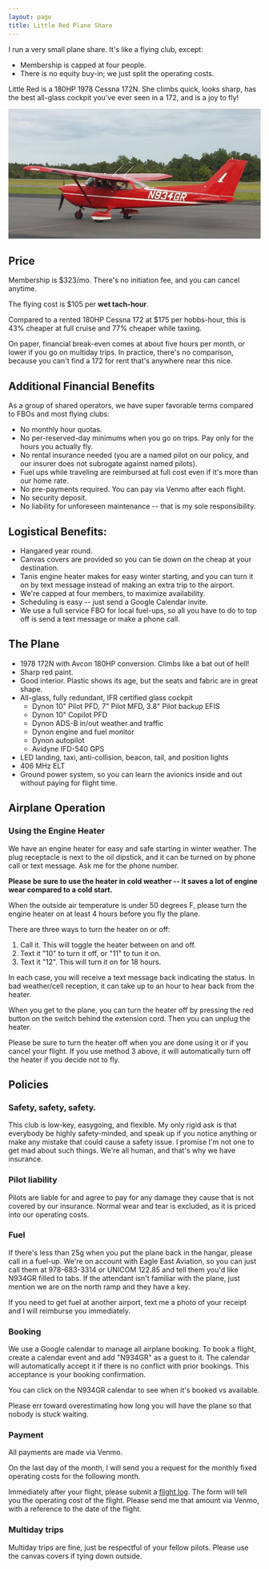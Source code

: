 ```yaml
---
layout: page
title: Little Red Plane Share
---
```


I run a very small plane share. It's like a flying club, except:
* Membership is capped at four people.
* There is no equity buy-in; we just split the operating costs.

Little Red is a 180HP 1978 Cessna 172N. She climbs quick, looks sharp, has the best all-glass cockpit you've ever seen in a 172, and is a joy to fly!

![](/assets/2020/n934gr.jpg)

## Price

Membership is $323/mo. There's no initiation fee, and you can cancel anytime.

The flying cost is $105 per **wet tach-hour**.

Compared to a rented 180HP Cessna 172 at $175 per hobbs-hour, this is 43% cheaper at full cruise and 77% cheaper while taxiing.

On paper, financial break-even comes at about five hours per month, or lower if you go on multiday trips. In practice, there's no comparison, because you can't find a 172 for rent that's anywhere near this nice.

## Additional Financial Benefits

As a group of shared operators, we have super favorable terms compared to FBOs and most flying clubs:

* No monthly hour quotas.
* No per-reserved-day minimums when you go on trips. Pay only for the hours you actually fly.
* No rental insurance needed (you are a named pilot on our policy, and our insurer does not subrogate against named pilots).
* Fuel ups while traveling are reimbursed at full cost even if it's more than our home rate.
* No pre-payments required. You can pay via Venmo after each flight.
* No security deposit.
* No liability for unforeseen maintenance -- that is my sole responsibility.

## Logistical Benefits:

* Hangared year round.
* Canvas covers are provided so you can tie down on the cheap at your destination.
* Tanis engine heater makes for easy winter starting, and you can turn it on by text message instead of making an extra trip to the airport.
* We're capped at four members, to maximize availability.
* Scheduling is easy -- just send a Google Calendar invite.
* We use a full service FBO for local fuel-ups, so all you have to do to top off is send a text message or make a phone call.

## The Plane

* 1978 172N with Avcon 180HP conversion. Climbs like a bat out of hell!
* Sharp red paint.
* Good interior. Plastic shows its age, but the seats and fabric are in great shape.
* All-glass, fully redundant, IFR certified glass cockpit
  * Dynon 10" Pilot PFD, 7" Pilot MFD, 3.8" Pilot backup EFIS
  * Dynon 10" Copilot PFD
  * Dynon ADS-B in/out weather and traffic
  * Dynon engine and fuel monitor
  * Dynon autopilot
  * Avidyne IFD-540 GPS
* LED landing, taxi, anti-collision, beacon, tail, and position lights
* 406 MHz ELT
* Ground power system, so you can learn the avionics inside and out without paying for flight time.

## Airplane Operation

### Using the Engine Heater

We have an engine heater for easy and safe starting in winter weather. The plug receptacle is next to the oil dipstick, and it can be turned on by phone call or text message. Ask me for the phone number.

**Please be sure to use the heater in cold weather -- it saves a lot of engine wear compared to a cold start.**

When the outside air temperature is under 50 degrees F, please turn the engine heater on at least 4 hours before you fly the plane.

There are three ways to turn the heater on or off:

1. Call it. This will toggle the heater between on and off.
2. Text it "10" to turn it off, or "11" to tun it on.
3. Text it "12". This will turn it on for 18 hours.

In each case, you will receive a text message back indicating the status. In bad weather/cell reception, it can take up to an hour to hear back from the heater.

When you get to the plane, you can turn the heater off by pressing the red button on the switch behind the extension cord. Then you can unplug the heater.

Please be sure to turn the heater off when you are done using it or if you cancel your flight. If you use method 3 above, it will automatically turn off the heater if you decide not to fly.

## Policies

### Safety, safety, safety.

This club is low-key, easygoing, and flexible. My only rigid ask is that everybody be highly safety-minded, and speak up if you notice anything or make any mistake that could cause a safety issue. I promise I'm not one to get mad about such things. We're all human, and that's why we have insurance.

### Pilot liability

Pilots are liable for and agree to pay for any damage they cause that is not covered by our insurance. Normal wear and tear is excluded, as it is priced into our operating costs.

### Fuel

If there's less than 25g when you put the plane back in the hangar, please call in a fuel-up. We're on account with Eagle East Aviation, so you can just call them at 978-683-3314 or UNICOM 122.85 and tell them you'd like N934GR filled to tabs. If the attendant isn't familiar with the plane, just mention we are on the north ramp and they have a key.

If you need to get fuel at another airport, text me a photo of your receipt and I will reimburse you immediately.

### Booking

We use a Google calendar to manage all airplane booking. To book a flight, create a calendar event and add "N934GR" as a guest to it. The calendar will automatically accept it if there is no conflict with prior bookings. This acceptance is your booking confirmation.

You can click on the N934GR calendar to see when it's booked vs available.

Please err toward overestimating how long you will have the plane so that nobody is stuck waiting.

### Payment

All payments are made via Venmo.

On the last day of the month, I will send you a request for the monthly fixed operating costs for the following month.

Immediately after your flight, please submit a [flight log](/n934gr). The form will tell you the operating cost of the flight. Please send me that amount via Venmo, with a reference to the date of the flight.

### Multiday trips

Multiday trips are fine, just be respectful of your fellow pilots. Please use the canvas covers if tying down outside.
